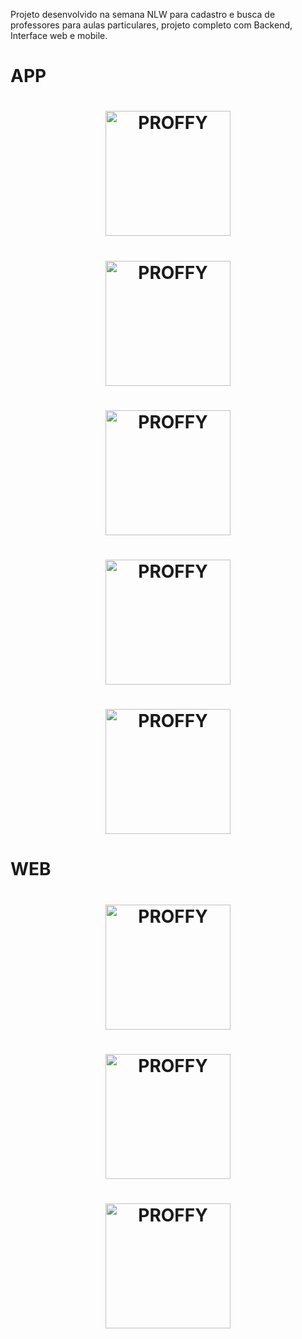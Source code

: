 Projeto desenvolvido na semana NLW para cadastro e busca de professores para aulas particulares, projeto completo com Backend, Interface web e mobile.

#  APP
<h1 align="center">
    <img alt="PROFFY" title="#delicinha" src="https://user-images.githubusercontent.com/30902898/90089750-92bbc200-dcf8-11ea-962a-75a04aba9e17.png" width="200px" />
</h1>
<h1 align="center">
    <img alt="PROFFY" title="#delicinha" src="https://user-images.githubusercontent.com/30902898/90089751-93ecef00-dcf8-11ea-8b7c-defe9e2ab514.png" width="200px" />
</h1>
<h1 align="center">
    <img alt="PROFFY" title="#delicinha" src="https://user-images.githubusercontent.com/30902898/90089752-93ecef00-dcf8-11ea-9fe2-129d3ef279b7.png" width="200px" />
</h1>
<h1 align="center">
    <img alt="PROFFY" title="#delicinha" src="https://user-images.githubusercontent.com/30902898/90089755-94858580-dcf8-11ea-8d5b-37acca83337a.png" width="200px" />
</h1>
<h1 align="center">
    <img alt="PROFFY" title="#delicinha" src="https://user-images.githubusercontent.com/30902898/90089756-94858580-dcf8-11ea-9068-992641356021.png" width="200px" />
</h1>

#  WEB

<h1 align="center">
    <img alt="PROFFY" title="#delicinha" src="https://user-images.githubusercontent.com/30902898/90089757-951e1c00-dcf8-11ea-879b-3454a485dd89.png" width="200px" />
</h1>
<h1 align="center">
    <img alt="PROFFY" title="#delicinha" src="https://user-images.githubusercontent.com/30902898/90089759-951e1c00-dcf8-11ea-94eb-4edf65d61aeb.png" width="200px" />
</h1>
<h1 align="center">
    <img alt="PROFFY" title="#delicinha" src="https://user-images.githubusercontent.com/30902898/90089762-95b6b280-dcf8-11ea-996f-58c1138ee49d.png" width="200px" />
</h1>

